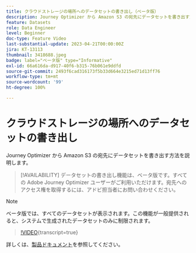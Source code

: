 ```yaml
---
title: クラウドストレージの場所へのデータセットの書き出し（ベータ版）
description: Journey Optimizer から Amazon S3 の宛先にデータセットを書き出す方法を説明します。
feature: Datasets
role: Data Engineer
level: Beginner
doc-type: Feature Video
last-substantial-update: 2023-04-21T00:00:00Z
jira: KT-13113
thumbnail: 3418688.jpeg
badge: label="ベータ版" type="Informative"
exl-id: 66a616da-d917-40f6-b315-76b061e9ddfd
source-git-commit: 2493f6cad316173f5b33d664e3215ed71d13ff76
workflow-type: tm+mt
source-wordcount: '99'
ht-degree: 100%

---
```


# クラウドストレージの場所へのデータセットの書き出し

Journey Optimizer から Amazon S3 の宛先にデータセットを書き出す方法を説明します。

>[!AVAILABILITY]
>データセットの書き出し機能は、ベータ版です。すべての Adobe Journey Optimizer ユーザーがご利用いただけます。宛先へのアクセス権を取得するには、アドビ担当者にお問い合わせください。

>[!NOTE]
>ベータ版では、すべてのデータセットが表示されます。この機能が一般提供されると、システムで生成されたデータセットのみに制限されます。

>[!VIDEO](https://video.tv.adobe.com/v/3418688/?quality=12&learn=on){transcript=true}

詳しくは、[製品ドキュメント](https://experienceleague.adobe.com/docs/journey-optimizer/using/data-management/datasets/export-datasets.html?lang=ja)を参照してください。
